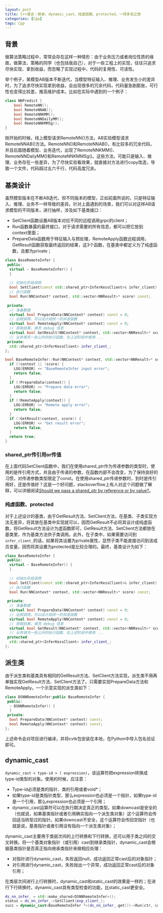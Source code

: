 ```yaml
---
layout: post
title: C++漫谈：继承、dynamic_cast、纯虚函数、protected，一场多态之旅
categories: [Cpp]
tags: Cpp
---
```


## 背景

做算法策略过程中，常常会存在这样一种情形：由于业务压力或者岗位性质的缘故，做算法、策略的同学（也包括我自己），对于一些工程上的实现，往往只追求尽快实现、拿到收益，而忽略了实现过程中，代码的复用性、可读性。

举个例子，某模型AB版本不断迭代，当模型特征输入、推理、业务发生小的差异时，为了追求尽快实现拿到收益，会出现很多的冗余代码，代码量急剧膨胀，可行性也变得比较差，推高维护成本。比如在实际中遇到的一个例子：

```cpp
class NNPredict {
    bool RemoteNN();
    bool RemoteNNAB();
    bool RemoteNNKMM();
    bool RemoteNNDailyMM();
    bool RemoteNNKMMSg();
}
```

刚开始的时候，线上模型请求RemoteNN()方法，AB实验模型请求RemoteNNAB()方法。RemoteNN()和RemoteNNAB()，有比较多的冗余代码，并且后面随着模型、业务迭代，出现了RemoteNNKMM()、RemoteNNDailyMM()和RemoteNNKMMSg()。这些方法，可能只是输入、推理、业务存在一些差异，为了尽快实验看效果，就直接对方法进行copy改造，导致一个文件，代码超过五六千行，代码高度冗余。

## 基类设计

虽然模型版本在不断AB迭代，但不同版本的模型，正如前面所说的，只是特征输入、推理、业务不一样导致的差异。针对上面遇到的场景，我们可以对这样AB请求模型的不同版本，进行抽样，涉及如下基类接口：

- SetClient函数设置AB版本对应不同的远程调用grpc的client；
- Run函数暴露的最终接口，对于请求需要的所有信息，都可以把它放到context里面；
- PrepareData函数用于特征输入与预处理，RemoteApply函数远程调用，GetResult函数获取最终返回的结果，这3个函数，在基类中都定义为了纯虚函数，且都为private；

```cpp
class BaseRemoteInfer {
 public:
  virtual ~ BaseRemoteInfer() {
  }
  
  // 初始化阶段调用
  bool SetClient(const std::shared_ptr<InferKessClient>& infer_client);
  // 执行函数
  bool Run(NNContext* context, std::vector<NNResult>* score) const;
 
 private:
  // 准备数据
  virtual bool PrepareData(NNContext* context) const = 0;
  // 远程调用，可以设计成统一的非虚函数
  virtual bool RemoteApply(NNContext* context) const = 0;
  // 获取结果，填充 debug 信息
  virtual bool GetResult(NNContext* context, std::vector<NNResult>* score) const = 0;
  // 业务填充一些公共的执行函数，在上述阶段中使用 ...
 private:
  std::shared_ptr<InferKessClient> infer_client_;
};

bool BaseRemoteInfer::Run(NNContext* context, std::vector<NNResult>* score) const {
  if (!context || !score) {
    LOG(ERROR) << "BaseRemoteInfer input error";
    return false;
  }
  if (!PrepareData(context)) {
    LOG(ERROR) << "Prepare data error";
    return false;
  }
  if (!RemoteApply(context)) {
    LOG(ERROR) << "Remote apply error";
    return false;
  }
  if (!GetResult(context, score)) {
    LOG(ERROR) << "Get result error";
    return false;
  }
  return true;
}
```

### shared_ptr传引用or传值

在上面代码SetClient函数中，我们在使用shared_ptr作为传递参数的类型时，使用的是传引用方式，并且由于传递的参数，在函数内部不会改变，为了保持良好的习惯，对传递参数类型限定了const。在使用shared_ptr传递参数时，到时是传引用好，还是传值好？这是一个好问题，stackoverflow上有人对这个问题做了解释，可以详细阅读[Should we pass a shared_ptr by reference or by value?](https://stackoverflow.com/questions/3310737/should-we-pass-a-shared-ptr-by-reference-or-by-value)。

### 纯虚函数、protected

对于上述设计的基类，由于GetResult方法、SetClient方法，在基类、子类实现方法无差异，将其放在基类中实现就可以，因而GetResult不必将其设计成纯虚函数，将GetResult方法设计为虚函数即可，GetResult方法、SetClient方法都放在基类里，作为基类方法供子类调用。此外，在子类中，如果需要访问到`infer_client_`的话，如果将其设置为private属性，显然子类不能直接访问到该成员变量，因而将其设置为protected是比较合理的。最终，基类设计为如下：

```cpp
class BaseRemoteInfer {
 public:
  virtual ~ BaseRemoteInfer() {
  }
  
  // 初始化阶段调用
  bool SetClient(const std::shared_ptr<InferKessClient>& infer_client);
  // 执行函数
  bool Run(NNContext* context, std::vector<NNResult>* score) const;
 
 private:
  // 准备数据
  virtual bool PrepareData(NNContext* context) const = 0;
  // 远程调用，可以设计成统一的非虚函数
  virtual bool RemoteApply(NNContext* context) const = 0;
  // 获取结果，填充 debug 信息
  virtual bool GetResult(NNContext* context, std::vector<NNResult>* score) const;
  // 业务填充一些公共的执行函数，在上述阶段中使用 ...
 protected:
  std::shared_ptr<InferKessClient> infer_client_;
};
```

## 派生类

由于派生类和基类具有相同的GetResult方法、SetClient方法实现，派生类不用再单独实现GetResult方法、SetClient方法了。只需要实现PrepareData方法和RemoteApply。一个示意实现的派生类如下：

```cpp
class DSNNRemoteInfer:public BaseRemoteInfer {
 public:
  ~ DSNNRemoteInfer() {
  }
 private:
  bool PrepareData(NNContext* context) const;
  bool RemoteApply(NNContext* context) const;
};
```
上述命令会对项目进行编译，并将cvtk包安装在本地，在Python中导入包名验证即可。

## dynamic_cast

`dynamic_cast < type-id > ( expression)`，该运算符把expression转换成type-id类型的对象。使用的时候，应注意：

- Type-id必须是类的指针、类的引用或者void*；
- 如果type-id是类指针类型，那么expression也必须是一个指针，如果type-id是一个引用，那么expression也必须是一个引用；
- dynamic_cast运算符可以在执行期决定真正的类型。如果downcast是安全的（也就说，如果基类指针或者引用确实指向一个派生类对象）这个运算符会传回适当转型过的指针。如果downcast不安全，这个运算符会传回空指针（也就是说，基类指针或者引用没有指向一个派生类对象）；

dynamic_cast主要用于类层次间的上行转换和下行转换，还可以用于类之间的交叉转换。将一个基类对象指针（或引用）cast到继承类指针，dynamic_cast会根据基类指针是否真正指向继承类指针来做相应处理：

- 对指针进行dynamic_cast，失败返回null，成功返回正常cast后的对象指针；
- 对引用进行dynamic_cast，失败抛出一个异常，成功返回正常cast后的对象引用；

在类层次间进行上行转换时，dynamic_cast和static_cast的效果是一样的；在进行下行转换时，dynamic_cast具有类型检查的功能，比static_cast更安全。

```cpp
ds_nn_infer_ = std::make_shared<DSNNRemoteInfer>();
status = ds_nn_infer_->SetClient(exp_client_);
succ = dynamic_cast<BaseRemoteInfer *>(ds_nn_infer_.get())->Run(ctr, &score);
```
